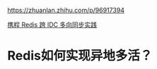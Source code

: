 
<https://zhuanlan.zhihu.com/p/96917394>

[携程 Redis 跨 IDC 多向同步实践](https://www.infoq.cn/article/fqlahoklmojdpcxzspdu)

# Redis如何实现异地多活？


